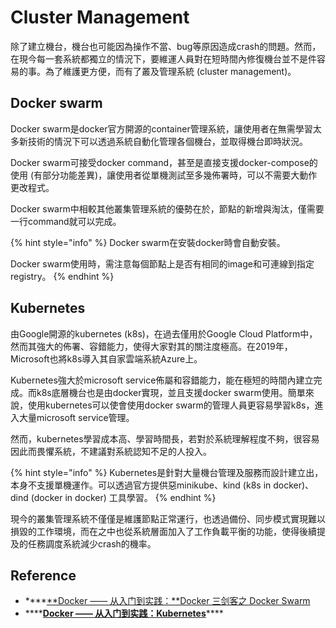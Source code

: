# Cluster Management

除了建立機台，機台也可能因為操作不當、bug等原因造成crash的問題。然而，在現今每一套系統都獨立的情況下，要維運人員對在短時間內修復機台並不是件容易的事。為了維護更方便，而有了叢及管理系統 \(cluster management\)。

## Docker swarm

Docker swarm是docker官方開源的container管理系統，讓使用者在無需學習太多新技術的情況下可以透過系統自動化管理各個機台，並取得機台即時狀況。

Docker swarm可接受docker command，甚至是直接支援docker-compose的使用 \(有部分功能差異\)，讓使用者從單機測試至多幾佈署時，可以不需要大動作更改程式。

Docker swarm中相較其他叢集管理系統的優勢在於，節點的新增與淘汰，僅需要一行command就可以完成。

{% hint style="info" %}
Docker swarm在安裝docker時會自動安裝。

Docker swarm使用時，需注意每個節點上是否有相同的image和可連線到指定registry。
{% endhint %}

## Kubernetes

由Google開源的kubernetes \(k8s\)，在過去僅用於Google Cloud Platform中，然而其強大的佈署、容錯能力，使得大家對其的關注度極高。在2019年，Microsoft也將k8s導入其自家雲端系統Azure上。

Kubernetes強大於microsoft service佈屬和容錯能力，能在極短的時間內建立完成。而k8s底層機台也是由docker實現，並且支援docker swarm使用。簡單來說，使用kubernetes可以使會使用docker swarm的管理人員更容易學習k8s，進入大量microsoft service管理。

然而，kubernetes學習成本高、學習時間長，若對於系統理解程度不夠，很容易因此而畏懼系統，不建議對系統認知不足的人投入。

{% hint style="info" %}
Kubernetes是針對大量機台管理及服務而設計建立出，本身不支援單機運作。可以透過官方提供惡minikube、kind \(k8s in docker\)、dind \(docker in docker\) 工具學習。
{% endhint %}

現今的叢集管理系統不僅僅是維護節點正常運行，也透過備份、同步模式實現難以損毀的工作環境，而在之中也從系統層面加入了工作負載平衡的功能，使得後續提及的任務調度系統減少crash的機率。

## Reference

* \*\*\*\*[**Docker —— 从入门到实践：**Docker 三剑客之 Docker Swarm](https://yeasy.gitbooks.io/docker_practice/swarm/)
* \*\*\*\*[**Docker —— 从入门到实践：Kubernetes**](https://yeasy.gitbooks.io/docker_practice/kubernetes/)\*\*\*\*

